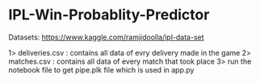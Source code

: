 # IPL-Win-Probablity-Predictor
Datasets: https://www.kaggle.com/ramjidoolla/ipl-data-set

1> deliveries.csv : contains all data of evry delivery made in the game
2> matches.csv : contains all data of every match that took place
3> run the notebook file to get pipe.plk file which is used in app.py 



